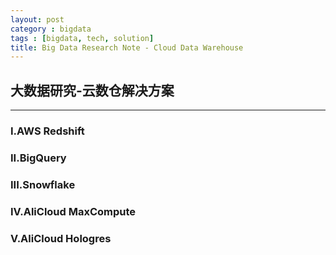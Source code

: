 ```yaml
---
layout: post
category : bigdata
tags : [bigdata, tech, solution]
title: Big Data Research Note - Cloud Data Warehouse
---
```


## 大数据研究-云数仓解决方案
---------------------------------------------------


### I.AWS Redshift


### II.BigQuery


### III.Snowflake


### IV.AliCloud MaxCompute

### V.AliCloud Hologres